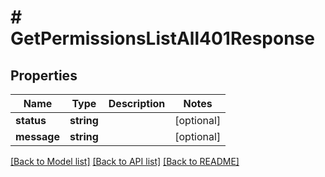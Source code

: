 # # GetPermissionsListAll401Response

## Properties

Name | Type | Description | Notes
------------ | ------------- | ------------- | -------------
**status** | **string** |  | [optional]
**message** | **string** |  | [optional]

[[Back to Model list]](../../README.md#models) [[Back to API list]](../../README.md#endpoints) [[Back to README]](../../README.md)

